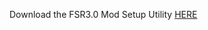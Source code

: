 Download the FSR3.0 Mod Setup Utility [HERE](https://drive.google.com/file/d/1OaPgMMdPUWZnibxs_lHcOMKmCmJbW6YD/view?usp=sharing)
